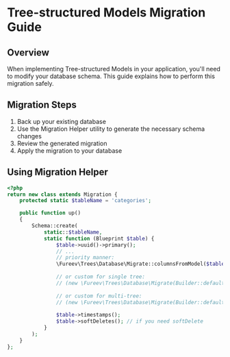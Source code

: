 # Tree-structured Models Migration Guide

## Overview
When implementing Tree-structured Models in your application, you'll need to modify your database schema. This guide explains how to perform this migration safely.

## Migration Steps

1. Back up your existing database
2. Use the Migration Helper utility to generate the necessary schema changes
3. Review the generated migration
4. Apply the migration to your database

## Using Migration Helper

```php
<?php
return new class extends Migration {
    protected static $tableName = 'categories';

    public function up()
    {
        Schema::create(
            static::$tableName,
            static function (Blueprint $table) {
                $table->uuid()->primary();
                // ...
                // priority manner:
                \Fureev\Trees\Database\Migrate::columnsFromModel($table, YourModel::class);
                
                // or custom for single tree:
                // (new \Fureev\Trees\Database\Migrate(Builder::default(), $table))->buildColumns();
                
                // or custom for multi-tree:
                // (new \Fureev\Trees\Database\Migrate(Builder::defaultMulti(), $table))->buildColumns();
                
                $table->timestamps();
                $table->softDeletes(); // if you need softDelete
            }
        );
    }
};
```
